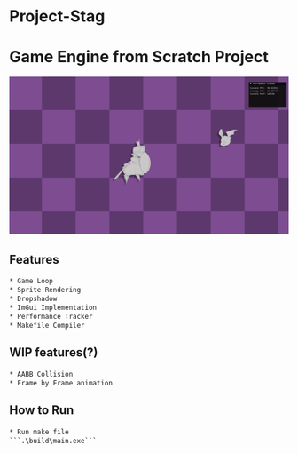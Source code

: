 # Project-Stag

# Game Engine from Scratch Project   
![showcase image](./assets/showcase.gif)

## Features
    * Game Loop
    * Sprite Rendering
    * Dropshadow
    * ImGui Implementation
    * Performance Tracker
    * Makefile Compiler

## WIP features(?)
    * AABB Collision
    * Frame by Frame animation

## How to Run
    * Run make file
    ```.\build\main.exe```